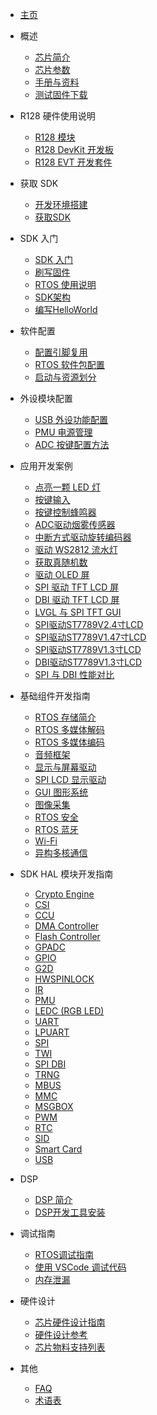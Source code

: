 - [主页](README.md)

- 概述
  - [芯片简介](r128/about_chip.md)
  - [芯片参数](r128/chip_info.md)
  - [手册与资料](r128/get_chip_ds.md)
  - [测试固件下载](r128/test_img.md)
  
- R128 硬件使用说明
  - [R128 模块](devkit/r128_module.md)
  - [R128 DevKit 开发板](devkit/r128_devkit.md)
  - [R128 EVT 开发套件](devkit/r128_evt.md)
  
- 获取 SDK
  - [开发环境搭建](r128/prepare_dev_env.md)
  - [获取SDK](r128/get_sdk.md)
  
- SDK 入门
  - [SDK 入门](r128/sdk_intro.md)
  - [刷写固件](r128/flash_img.md)
  - [RTOS 使用说明](r128/rtos_manual.md)
  - [SDK架构](r128/sdk_tree.md)
  - [编写HelloWorld](r128/hello_world.md)

- 软件配置
  - [配置引脚复用](sdk_base/gpio_mux.md)
  - [RTOS 软件包配置](sdk_base/rtos_package.md)
  - [启动与资源划分](sdk_base/boot_up.md)

- 外设模块配置
  - [USB 外设功能配置](peripheral/usb.md)
  - [PMU 电源管理](peripheral/pmu.md)
  - [ADC 按键配置方法](peripheral/adc_key.md)

- 应用开发案例
  - [点亮一颗 LED 灯](demo/led_and_chihui.md)
  - [按键输入](demo/keypress.md)
  - [按键控制蜂鸣器](demo/keypressbuzz.md)
  - [ADC驱动烟雾传感器](demo/adc_mq2.md)
  - [中断方式驱动旋转编码器](demo/int_encoder.md)
  - [驱动 WS2812 流水灯](demo/ws2812.md)
  - [获取真随机数](demo/trand.md)
  - [驱动 OLED 屏](demo/oled.md)
  - [SPI 驱动 TFT LCD 屏](demo/spilcd.md)
  - [DBI 驱动 TFT LCD 屏](demo/dbilcd.md)
  - [LVGL 与 SPI TFT GUI](demo/lvgl_spi.md)
  - [SPI驱动ST7789V2.4寸LCD](demo/add_spilcd.md)
  - [SPI驱动ST7789V1.47寸LCD](demo/add_spilcd_147.md)
  - [SPI驱动ST7789V1.3寸LCD](demo/add_spilcd_13.md)
  - [DBI驱动ST7789V1.3寸LCD](demo/add_dbilcd_13.md)
  - [SPI 与 DBI 性能对比](demo/spi_vs_dbi.md)

- 基础组件开发指南
  - [RTOS 存储简介](sdk_base/rtos_storage.md)
  - [RTOS 多媒体解码](sdk_base/multimedia_dec.md)
  - [RTOS 多媒体编码](sdk_base/multimedia_enc.md)
  - [音频框架](sdk_base/audio.md)
  - [显示与屏幕驱动](sdk_base/disp.md)
  - [SPI LCD 显示驱动](sdk_base/spilcd.md)
  - [GUI 图形系统](sdk_base/graphic.md)
  - [图像采集](sdk_base/video_capture.md)
  - [RTOS 安全](sdk_base/sos.md)
  - [RTOS 蓝牙](sdk_base/bluetooth.md)
  - [Wi-Fi](sdk_base/wifi.md)
  - [异构多核通信](sdk_base/amp.md)

- SDK HAL 模块开发指南
  - [Crypto Engine](sdk_module/ce.md)
  - [CSI](sdk_module/csi.md)
  - [CCU](sdk_module/ccu.md)
  - [DMA Controller](sdk_module/dmac.md)
  - [Flash Controller](sdk_module/flash.md)
  - [GPADC](sdk_module/gpadc.md)
  - [GPIO](sdk_module/gpio.md)
  - [G2D](sdk_module/g2d.md)
  - [HWSPINLOCK](sdk_module/spin.md)
  - [IR](sdk_module/ir.md)
  - [PMU](sdk_module/pmu.md)
  - [LEDC (RGB LED)](sdk_module/ledc.md)
  - [UART](sdk_module/uart.md)
  - [LPUART](sdk_module/lpuart.md)
  - [SPI](sdk_module/spi.md)
  - [TWI](sdk_module/twi.md)
  - [SPI DBI](sdk_module/dbi.md)
  - [TRNG](sdk_module/trng.md)
  - [MBUS](sdk_module/mbus.md)
  - [MMC](sdk_module/mmc.md)
  - [MSGBOX](sdk_module/msgbox.md)
  - [PWM](sdk_module/pwm.md)
  - [RTC](sdk_module/rtc.md)
  - [SID](sdk_module/sid.md)
  - [Smart Card](sdk_module/smartcard.md)
  - [USB](sdk_module/usb.md)

- DSP 
  - [DSP 简介](dsp/dsp_intro.md)
  - [DSP开发工具安装](dsp/dsp_sdk.md)

- 调试指南
  - [RTOS调试指南](debug/debug_info.md)
  - [使用 VSCode 调试代码](debug/vsc_debug_info.md)
  - [内存泄漏](debug/memleak.md)

- 硬件设计
  - [芯片硬件设计指南](hardware/hardware_design.md)
  - [硬件设计参考](hardware/ref_hardware_design.md)
  - [芯片物料支持列表](hardware/chip_support_list.md)

- 其他
  - [FAQ](others/faq.md)
  - [术语表](others/term.md)